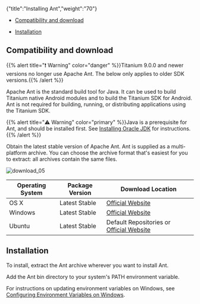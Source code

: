 {"title":"Installing Ant","weight":"70"}

* [Compatibility and download](#compatibility-and-download)

* [Installation](#installation)

## Compatibility and download

{{% alert title="❗️ Warning" color="danger" %}}Titanium 9.0.0 and newer versions no longer use Apache Ant. The below only applies to older SDK versions.{{% /alert %}}

Apache Ant is the standard build tool for Java. It can be used to build Titanium native Android modules and to build the Titanium SDK for Android. Ant is not required for building, running, or distributing applications using the Titanium SDK.

{{% alert title="⚠️ Warning" color="primary" %}}Java is a prerequisite for Ant, and should be installed first. See [Installing Oracle JDK](/docs/appc/Titanium_SDK/Titanium_SDK_Getting_Started/Prerequisites/Installing_Oracle_JDK/) for instructions.{{% /alert %}}

Obtain the latest stable version of Apache Ant. Ant is supplied as a multi-platform archive. You can choose the archive format that's easiest for you to extract: all archives contain the same files.

![download_05](/Images/appc/download/attachments/29004836/download_05.png)

| Operating System | Package Version | Download Location |
| --- | --- | --- |
| OS X | Latest Stable | [Official Website](http://ant.apache.org/bindownload.cgi) |
| Windows | Latest Stable | [Official Website](http://ant.apache.org/bindownload.cgi) |
| Ubuntu | Latest Stable | Default Repositories or [Official Website](http://ant.apache.org/bindownload.cgi) |

## Installation

To install, extract the Ant archive wherever you want to install Ant.

Add the Ant bin directory to your system's PATH environment variable.

For instructions on updating environment variables on Windows, see [Configuring Environment Variables on Windows](/docs/appc/Titanium_SDK/Titanium_SDK_Getting_Started/Installation_and_Configuration/Software_Locations_and_Environment_Variables/#configuring-environment-variables-on-windows).
